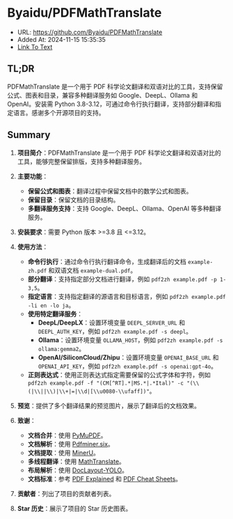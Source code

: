 # Byaidu/PDFMathTranslate
- URL: https://github.com/Byaidu/PDFMathTranslate
- Added At: 2024-11-15 15:35:35
- [Link To Text](2024-11-15-byaidu-pdfmathtranslate_raw.md)

## TL;DR
PDFMathTranslate 是一个用于 PDF 科学论文翻译和双语对比的工具，支持保留公式、图表和目录，兼容多种翻译服务如 Google、DeepL、Ollama 和 OpenAI。安装需 Python 3.8-3.12，可通过命令行执行翻译，支持部分翻译和指定语言。感谢多个开源项目的支持。

## Summary
1. **项目简介**：PDFMathTranslate 是一个用于 PDF 科学论文翻译和双语对比的工具，能够完整保留排版，支持多种翻译服务。

2. **主要功能**：
   - **保留公式和图表**：翻译过程中保留文档中的数学公式和图表。
   - **保留目录**：保留文档的目录结构。
   - **多翻译服务支持**：支持 Google、DeepL、Ollama、OpenAI 等多种翻译服务。

3. **安装要求**：需要 Python 版本 >=3.8 且 <=3.12。

4. **使用方法**：
   - **命令行执行**：通过命令行执行翻译命令，生成翻译后的文档 `example-zh.pdf` 和双语文档 `example-dual.pdf`。
   - **部分翻译**：支持指定部分文档进行翻译，例如 `pdf2zh example.pdf -p 1-3,5`。
   - **指定语言**：支持指定翻译的源语言和目标语言，例如 `pdf2zh example.pdf -li en -lo ja`。
   - **使用特定翻译服务**：
     - **DeepL/DeepLX**：设置环境变量 `DEEPL_SERVER_URL` 和 `DEEPL_AUTH_KEY`，例如 `pdf2zh example.pdf -s deepl`。
     - **Ollama**：设置环境变量 `OLLAMA_HOST`，例如 `pdf2zh example.pdf -s ollama:gemma2`。
     - **OpenAI/SiliconCloud/Zhipu**：设置环境变量 `OPENAI_BASE_URL` 和 `OPENAI_API_KEY`，例如 `pdf2zh example.pdf -s openai:gpt-4o`。
   - **正则表达式**：使用正则表达式指定需要保留的公式字体和字符，例如 `pdf2zh example.pdf -f "(CM[^RT].*|MS.*|.*Ital)" -c "(\\(|\\||\\)|\\+|=|\\d|[\\u0080-\\ufaff])"`。

5. **预览**：提供了多个翻译结果的预览图片，展示了翻译后的文档效果。

6. **致谢**：
   - **文档合并**：使用 [PyMuPDF](https://github.com/pymupdf/PyMuPDF)。
   - **文档解析**：使用 [Pdfminer.six](https://github.com/pdfminer/pdfminer.six)。
   - **文档提取**：使用 [MinerU](https://github.com/opendatalab/MinerU)。
   - **多线程翻译**：使用 [MathTranslate](https://github.com/SUSYUSTC/MathTranslate)。
   - **布局解析**：使用 [DocLayout-YOLO](https://github.com/opendatalab/DocLayout-YOLO)。
   - **文档标准**：参考 [PDF Explained](https://zxyle.github.io/PDF-Explained/) 和 [PDF Cheat Sheets](https://pdfa.org/resource/pdf-cheat-sheets/)。

7. **贡献者**：列出了项目的贡献者列表。

8. **Star 历史**：展示了项目的 Star 历史图表。
